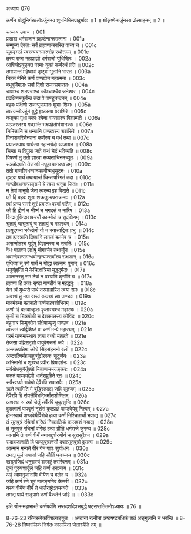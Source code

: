 अध्यायः 076

कर्णेन योद्धुंनिर्गच्छतोऽर्जुनस्य शुभनिमित्तप्रादुर्भावः ॥ 1 ॥ श्रीकृष्णेनार्जुनस्य प्रोत्साहनम् ॥ 2 ॥

सञ्जय उवाच ।	001  
प्रसाद्य धर्मराजानं प्रहृष्टेनान्तरात्मना ।	001a  
सम्पूज्य देवताः सर्व ब्राह्मणान्स्वस्ति वाच्य च ।	001c  
सुमङ्गलं स्वस्त्ययनमारुरोह रथोत्तमम् ॥	001e  
तस्य राजा महाप्राज्ञो धर्मराजो युधिष्ठिरः ।	002a  
आशिषोऽयुङ्क्त परमाः युक्तं कर्णरथं प्रति ॥	002c  
तमायान्तं महेष्वासं दृष्ट्वा भूतानि भारत ।	003a  
निहतं मेनिरे कर्णं पाण्डवेन महात्मना ॥	003c  
बभूवुर्विमलाः सर्वा दिशो राजन्समन्ततः ।	004a  
चाषाश्च शतपत्राश्च क्रौञ्चाश्चैव जनेश्वर ।	004c  
प्रदक्षिणमकुर्वन्त तदा वै पाण्डुनन्दनम् ॥	004e  
बहवः पक्षिणो राजन्पुन्नामानः शुभाः शिवाः ।	005a  
त्वरयन्तोऽर्जुनं युद्धे हृष्टरूपा ववाशिरे ॥	005c  
कङ्का गृध्रा बकाः श्येना वायसाश्च विशाम्पते ।	006a  
अग्रतस्तस्य गच्छन्ति भक्ष्यहेतोर्भयानकाः ॥	006c  
निमित्तानि च धन्यानि पाण्डवस्य शशंसिरे ।	007a  
विनाशमरिसैन्यानां कर्णस्य च वधं तथा ॥	007c  
प्रयातस्याथ पार्थस्य महान्स्वेदो व्यजायत ।	008a  
चिन्ता च विपुला जज्ञे कथं चेदं भविष्यति ॥	008c  
विषण्णं तु ततो ज्ञात्वा सव्यसाचिनमच्युतः ।	009a  
सञ्चोदयति तेजस्वी मधुहा वानरध्वजम् ॥	009c  
ततो गाण्डीवधन्वानमब्रवीन्मधुसूदनः ।	010a  
दृष्ट्वा पार्थं तथायान्तं चिन्तापरिगतं तदा ॥	010c  
गाण्डीवधन्वन्सङ्ग्रामे ये त्वया धनुषा जिताः ।	011a  
न तेषां मानुषो जेता त्वदन्य इह विद्यते ॥	011c  
एते हि बहवः शूराः शक्रतुल्यपराक्रमाः ।	012a  
त्वां प्राप्य समरे शूरं प्रयाताः परमां गतिम् ॥	012c  
को हि द्रोणं च भीष्मं च भगदत्तं च मारिष ।	013a  
विन्दानुविन्दावावन्त्यौ काम्भोजं च सुदक्षिणम् ॥	013c  
श्रुतायुं चाश्रुतायुं च शतायुं च महारथम् ।	014a  
प्रत्युद्गम्य भवेत्क्षेमी यो न स्यात्त्वद्विधः प्रभुः ॥	014c  
तव ह्यस्त्राणि दिव्यानि लाघवं बलमेव च ।	015a  
असम्मोहश्च युद्धेषु विज्ञानस्य च सन्नतिः ।	015c  
वेधः पातश्च लक्षेषु योगश्चैव तथार्जुन ॥	015e  
भवान्देवान्सगन्धर्वान्हन्यात्सर्वांश्च राक्षसान् ।	016a  
पृथिव्यां तु रणे पार्थ न योद्धा त्वत्समः पुमान् ॥	016c  
धनुर्गृह्णन्ति ये केचित्क्षत्रिया युद्धदुर्मदाः ।	017a  
आत्मनस्तु समं तेषां न पश्यामि शृणोमि च ॥	017c  
ब्रह्मणा हि प्रजाः सृष्टा गाण्डीवं च महद्धनुः ।	018a  
येन त्वं युध्यसे पार्थ तस्मान्नास्ति त्वया समः ॥	018c  
अवश्यं तु मया वाच्यं यत्पथ्यं तव पाण्डव ।	019a  
मावमंस्था महाबाहो कर्णमाहवशोभिनम् ॥	019c  
कर्णो हि बलवान्दृप्तः कृतास्त्रश्च महारथः ।	020a  
कृती च चित्रयोधी च देशकालस्य कोविदः ॥	020c  
बहुनात्र किमुक्तेन संक्षेपाच्छृणु पाण्डव ।	021a  
त्वत्समं त्वद्विशिष्टं वा कर्णं मन्ये महारथम् ।	021c  
परमं यत्नमास्थाय त्वया वध्यो महाहवे ॥	021e  
तेजसा वह्निसदृशो वायुवेगसमो जवे ।	022a  
अन्तकप्रतिमः क्रोधे सिंहसंहननो बली ॥	022c  
अष्टरत्निर्महाबाहुर्व्यूढोरस्कः सुदुर्जयः ।	023a  
अभिमानी च शूरश्च प्रवीरः प्रियदर्शनः ॥	023c  
सर्वयोधगुणैर्युक्तो मित्राणामभयङ्करः ।	024a  
सततं पाण्डवद्वेषी धार्तराष्ट्रहिते रतः ॥	024c  
सर्वैरवध्यो राधेयो देवैरपि सवासवैः ।	025a  
ऋते त्वामिति मे बुद्धिस्तदद्य जहि सूतजम् ॥	025c  
देवैरपि हि संयत्तैर्बिभ्रद्भिर्मांसशोणितम् ।	026a  
अशक्यः स रथो जेतुं सर्वैरपि युयुत्सुभिः ॥	026c  
दुरात्मानं पापवृत्तं नृशंसं दुष्टप्रज्ञं पाण्डवेयेषु नित्यम् ।	027a  
हीनस्वार्थं पाण्डवेयैर्विरोधे हत्वा कर्णं निश्चितार्थो भवाद्य ॥	027c  
तं सूतपुत्रं रथिनां वरिष्ठं निष्कालिकं कालवशं नयाद्य ।	028a  
तं सूतपुत्रं रथिनां वरिष्ठं हत्वा प्रीतिं धर्मराजे कुरुष्व ॥	028c  
जानामि ते पार्थ वीर्यं यथावद्दुर्वारणीयं च सुरासुरैश्च ।	029a  
सदावजानाति हि पाण्डुपुत्रानसौ दर्पात्सूतपुत्रो दुरात्मा ॥	029c  
आत्मानं मन्यते वीरं येन पापः सुयोधनः ।	030a  
तमद्य मूलं पापानां जहि सौतिं धनञ्जय ॥	030c  
खड्गजिह्वं धनुरास्यं शरदंष्ट्रं तरस्विनम् ।	031a  
दृप्तं पुरुषशार्दूलं जहि कर्णं धनञ्जय ॥	031c  
अहं त्वामनुजानामि वीर्येण च बलेन च ।	032a  
जहि कर्णं रणे शूरं मातङ्गमिव केसरी ॥	032c  
यस्य वीर्येण वीर्यं ते धार्तराष्ट्रोऽवमन्यते ।	033a  
तमद्य पार्थ सङ्ग्रामे कर्णं वैकर्तनं जहि ॥ ॥	033c  

इति श्रीमन्महाभारते कर्णपर्वणि सप्तदशदिवसयुद्धे षट्सप्ततितमोऽध्यायः ॥ 76 ॥

8-76-23 रत्निस्त्वेकविंशत्यङ्गुलः । अष्टानां रत्नीनां अष्टषष्ट्यधिकं शतं अङ्गुलानि च भवन्ति ॥ 8-76-28 निष्कालिकं निर्गतः कालयिता जेतास्येति तम् ॥
